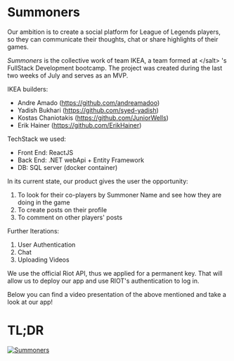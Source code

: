 # Summoners 

Our ambition is to create a social platform for League of Legends players, so they can communicate their thoughts, chat or share highlights of their games.

*Summoners* is the collective work of team IKEA, a team formed at \</salt> 's FullStack Development bootcamp. The project was created during the last two weeks of July and serves as an MVP.

IKEA builders:
* Andre Amado (https://github.com/andreamadoo)
* Yadish Bukhari (https://github.com/syed-yadish)
* Kostas Chaniotakis (https://github.com/JuniorWells)
* Erik Hainer (https://github.com/ErikHainer)

TechStack we used:
* Front End: ReactJS
* Back End: .NET webApi + Entity Framework
* DB: SQL server (docker container)

In its current state, our product gives the user the opportunity:
1. To look for their co-players by Summoner Name and see how they are doing in the game
2. To create posts on their profile
3. To comment on other players' posts

Further Iterations:
1. User Authentication
2. Chat
3. Uploading Videos

We use the official Riot API, thus we applied for a permanent key. That will allow us to deploy our app and use RIOT's authentication to log in.

Below you can find a video presentation of the above mentioned and take a look at our app!

# TL;DR

[![Summoners](https://img.youtube.com/vi/V6S2CNcaQmQ/0.jpg)](https://www.youtube.com/watch?v=V6S2CNcaQmQ)
